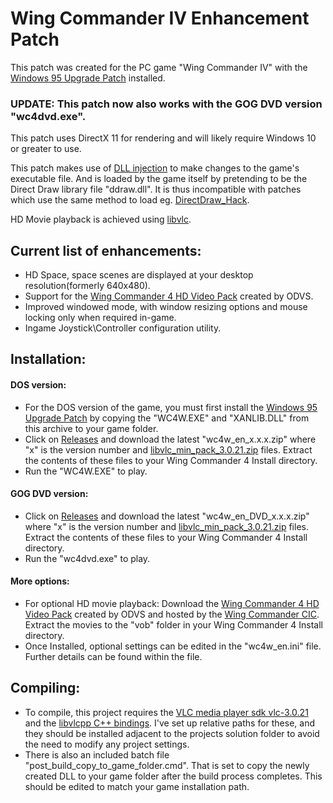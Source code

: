 # Wing Commander IV Enhancement Patch
This patch was created for the PC game "Wing Commander IV" with the [Windows 95 Upgrade Patch](https://www.wcnews.com/wcpedia/Windows_95_Upgrade) installed.
### UPDATE: This patch now also works with the GOG DVD version "wc4dvd.exe".


This patch uses DirectX 11 for rendering and will likely require Windows 10 or greater to use.

This patch makes use of [DLL injection](https://en.wikipedia.org/wiki/DLL_injection) to make changes to the game's executable file. And is loaded by the game itself by pretending to be the Direct Draw library file "ddraw.dll". It is thus incompatible with patches which use the same method to load eg. [DirectDraw_Hack](https://www.wcnews.com/wcpedia/DirectDraw_Hack "DirectDraw DLL replacement").


HD Movie playback is achieved using [libvlc](https://www.videolan.org/vlc/libvlc.html "libVLC is the core engine and the interface to the multimedia framework on which VLC media player is based.").
## Current list of enhancements:
- HD Space, space scenes are displayed at your desktop resolution(formerly 640x480).
- Support for the [Wing Commander 4 HD Video Pack](https://www.wcnews.com/wcpedia/Wing_Commander_4_HD_Video_Pack) created by ODVS. 
- Improved windowed mode, with window resizing options and mouse locking only when required in-game.
- Ingame Joystick\Controller configuration utility.

## Installation:

#### DOS version:
- For the DOS version of the game, you must first install the [Windows 95 Upgrade Patch](https://www.wcnews.com/wcpedia/Windows_95_Upgrade) by copying the "WC4W.EXE" and "XANLIB.DLL" from this archive to your game folder.
- Click on [Releases](https://github.com/mattwells77/Wing_Commander_IV_Enhancement_Patch/releases) and download the latest "wc4w_en_x.x.x.zip" where "x" is the version number and [libvlc_min_pack_3.0.21.zip](https://github.com/mattwells77/Wing_Commander_III_Enhancement_Patch/releases/tag/libvlc_min_pack_3.0.21) files. Extract the contents of these files to your Wing Commander 4 Install directory.
- Run the "WC4W.EXE" to play.

#### GOG DVD version:
- Click on [Releases](https://github.com/mattwells77/Wing_Commander_IV_Enhancement_Patch/releases) and download the latest "wc4w_en_DVD_x.x.x.zip" where "x" is the version number and [libvlc_min_pack_3.0.21.zip](https://github.com/mattwells77/Wing_Commander_III_Enhancement_Patch/releases/tag/libvlc_min_pack_3.0.21) files. Extract the contents of these files to your Wing Commander 4 Install directory.
- Run the "wc4dvd.exe" to play.

#### More options:
- For optional HD movie playback: Download the [Wing Commander 4 HD Video Pack](https://www.wcnews.com/wcpedia/Wing_Commander_4_HD_Video_Pack) created by ODVS and hosted by the [Wing Commander CIC](https://www.wcnews.com/#). Extract the movies to the "vob" folder in your Wing Commander 4 Install directory.
- Once Installed, optional settings can be edited in the "wc4w_en.ini" file. Further details can be found within the file.

## Compiling:
- To compile, this project requires the [VLC media player sdk vlc-3.0.21](https://download.videolan.org/pub/videolan/vlc/last/win32/) and the [libvlcpp C++ bindings](https://github.com/videolan/libvlcpp). I've set up relative paths for these, and they should be installed adjacent to the projects solution folder to avoid the need to modify any project settings.
- There is also an included batch file "post_build_copy_to_game_folder.cmd". That is set to copy the newly created DLL to your game folder after the build process completes. This should be edited to match your game installation path.
